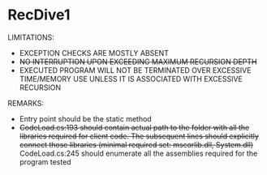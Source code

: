 # RecDive1

LIMITATIONS:
- EXCEPTION CHECKS ARE MOSTLY ABSENT
- ~~NO INTERRUPTION UPON EXCEEDING MAXIMUM RECURSION DEPTH~~
- EXECUTED PROGRAM WILL NOT BE TERMINATED OVER EXCESSIVE TIME/MEMORY USE UNLESS IT IS ASSOCIATED WITH EXCESSIVE RECURSION

REMARKS:
- Entry point should be the static method
- ~~CodeLoad.cs:193 should contain actual path to the folder with all the libraries required for client code. The subsequent lines should explicitly connect those libraries (minimal required set: mscorlib.dll, System.dll)~~ CodeLoad.cs:245 should enumerate all the assemblies required for the program tested
